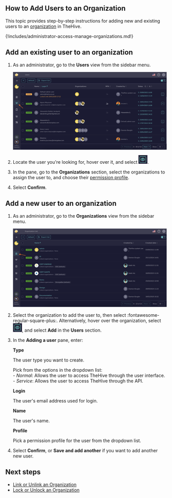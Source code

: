## How to Add Users to an Organization

This topic provides step-by-step instructions for adding new and existing users to an [organization](about-organizations.md) in TheHive.

{!includes/administrator-access-manage-organizations.md!}

## Add an existing user to an organization

1. As an administrator, go to the **Users** view from the sidebar menu.

    ![Users view](../../images/administration-guides/add-users-to-an-organization-existing.png)

2. Locate the user you're looking for, hover over it, and select ![Eye](../../images/administration-guides/manage-organizations-eye.png).

3. In the pane, go to the **Organizations** section, select the organizations to assign the user to, and choose their [permission profile](../../administration/profiles.md).

4. Select **Confirm**.

## Add a new user to an organization

1. As an administrator, go to the **Organizations** view from the sidebar menu.

    ![Organizations view](../../images/administration-guides/manage-organizations-organizations-view.png)

2. Select the organization to add the user to, then select :fontawesome-regular-square-plus:. Alternatively, hover over the organization, select ![Eye](../../images/administration-guides/manage-organizations-eye.png), and select **Add** in the **Users** section.

3. In the **Adding a user** pane, enter:

    **Type**

    The user type you want to create.

    Pick from the options in the dropdown list:   
        - *Normal*: Allows the user to access TheHive through the user interface.  
        - *Service*: Allows the user to access TheHive through the API.

    **Login**

    The user's email address used for login.

    **Name**

    The user's name.

    **Profile**

    Pick a permission profile for the user from the dropdown list.

4. Select **Confirm**, or **Save and add another** if you want to add another new user.

## Next steps

* [Link or Unlink an Organization](link-unlink-an-organization.md)
* [Lock or Unlock an Organization](lock-unlock-an-organization.md)